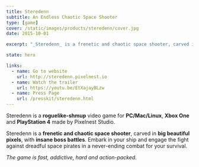 ```yaml
---
title: Steredenn
subtitle: An Endless Chaotic Space Shooter
type: [game]
cover: /static/images/products/steredenn/cover.jpg
date: 2015-10-01

excerpt: "_Steredenn_ is a frenetic and chaotic space shooter, carved in big beautiful pixels."

state: hero

links:
  - name: Go to website
    url: http://steredenn.pixelnest.io
  - name: Watch the trailer
    url: https://youtu.be/EtXajayBLzw
  - name: Press Page
    url: /presskit/steredenn.html
---
```


Steredenn is a **roguelike-shmup** video game for **PC/Mac/Linux**, **Xbox One** and **PlayStation 4** made by Pixelnest Studio.

Steredenn is a **frenetic and chaotic space shooter**, carved in **big beautiful pixels**, with **insane boss battles**. Embark in your ship and engage the fight against dreadful space pirates in a never-ending combat for your survival.

_The game is fast, addictive, hard and action-packed._
